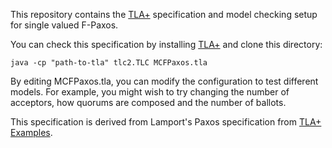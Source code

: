 
This repository contains the [TLA+](research.microsoft.com/en-us/um/people/lamport/tla/tla.html) specification and model checking setup for single valued F-Paxos.

You can check this specification by installing [TLA+](http://research.microsoft.com/en-us/um/people/lamport/tla/tla.html) and clone this directory:
```
java -cp "path-to-tla" tlc2.TLC MCFPaxos.tla
```

By editing MCFPaxos.tla, you can modify the configuration to test different models. For example, you might wish to try changing the number of acceptors, how quorums are composed and the number of ballots.

This specification is derived from Lamport's Paxos specification from [TLA+ Examples](https://github.com/tlaplus/Examples).
